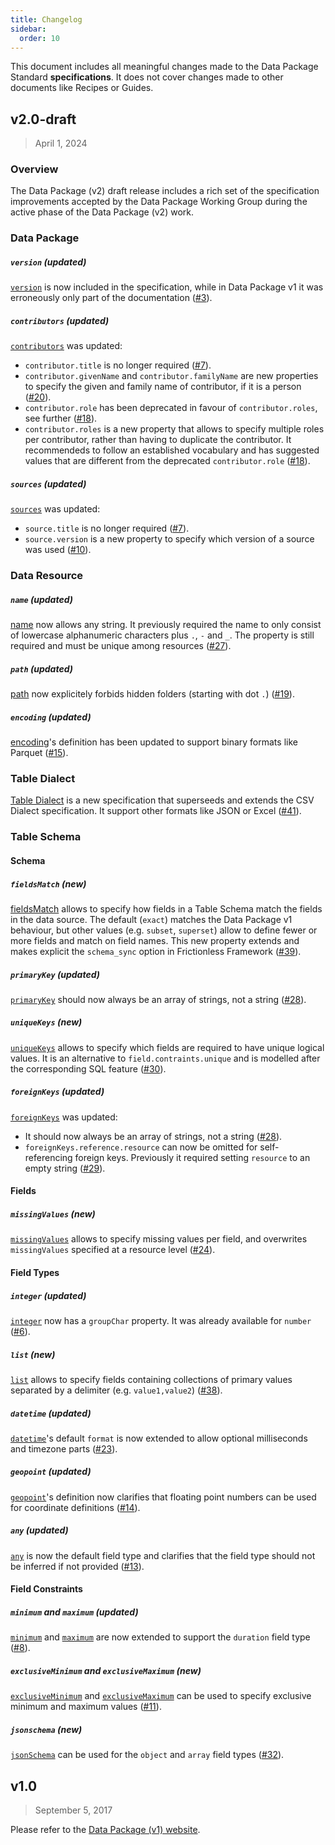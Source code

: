 ```yaml
---
title: Changelog
sidebar:
  order: 10
---
```


This document includes all meaningful changes made to the Data Package Standard **specifications**. It does not cover changes made to other documents like Recipes or Guides.

## v2.0-draft

> April 1, 2024

### Overview

The Data Package (v2) draft release includes a rich set of the specification improvements accepted by the Data Package Working Group during the active phase of the Data Package (v2) work.

### Data Package

##### `version` (updated)

[`version`](/standard/data-package/#version) is now included in the specification, while in Data Package v1 it was erroneously only part of the documentation ([#3](https://github.com/frictionlessdata/datapackage/pull/3)).

##### `contributors` (updated)

[`contributors`](/standard/data-package/#contributors) was updated:

- `contributor.title` is no longer required ([#7](https://github.com/frictionlessdata/datapackage/pull/7)).
- `contributor.givenName` and `contributor.familyName` are new properties to specify the given and family name of contributor, if it is a person ([#20](https://github.com/frictionlessdata/datapackage/pull/20)).
- `contributor.role` has been deprecated in favour of `contributor.roles`, see further ([#18](https://github.com/frictionlessdata/datapackage/pull/18)).
- `contributor.roles` is a new property that allows to specify multiple roles per contributor, rather than having to duplicate the contributor. It recommendeds to follow an established vocabulary and has suggested values that are different from the deprecated `contributor.role` ([#18](https://github.com/frictionlessdata/datapackage/pull/18)).

##### `sources` (updated)

[`sources`](/standard/data-package/#sources) was updated:

- `source.title` is no longer required ([#7](https://github.com/frictionlessdata/datapackage/pull/7)).
- `source.version` is a new property to specify which version of a source was used ([#10](https://github.com/frictionlessdata/datapackage/pull/10)).

### Data Resource

##### `name` (updated)

[name](/standard/data-resource/#name-required) now allows any string. It previously required the name to only consist of lowercase alphanumeric characters plus `.`, `-` and `_`. The property is still required and must be unique among resources ([#27](https://github.com/frictionlessdata/datapackage/pull/27)).

##### `path` (updated)

[path](/standard/data-resource/#path-or-data-required) now explicitely forbids hidden folders (starting with dot `.`) ([#19](https://github.com/frictionlessdata/datapackage/pull/19)).

##### `encoding` (updated)

[encoding](/standard/data-resource/#encoding)'s definition has been updated to support binary formats like Parquet ([#15](https://github.com/frictionlessdata/datapackage/pull/15)).

### Table Dialect

[Table Dialect](/standard/table-dialect) is a new specification that superseeds and extends the CSV Dialect specification. It support other formats like JSON or Excel ([#41](https://github.com/frictionlessdata/datapackage/pull/41)).

### Table Schema

#### Schema

##### `fieldsMatch` (new)

[fieldsMatch](/standard/table-schema/#fieldsmatch) allows to specify how fields in a Table Schema match the fields in the data source. The default (`exact`) matches the Data Package v1 behaviour, but other values (e.g. `subset`, `superset`) allow to define fewer or more fields and match on field names. This new property extends and makes explicit the `schema_sync` option in Frictionless Framework ([#39](https://github.com/frictionlessdata/datapackage/pull/39)).

##### `primaryKey` (updated)

[`primaryKey`](/standard/table-schema/#primarykey) should now always be an array of strings, not a string ([#28](https://github.com/frictionlessdata/datapackage/pull/28)).

##### `uniqueKeys` (new)

[`uniqueKeys`](/standard/table-schema/#uniquekeys) allows to specify which fields are required to have unique logical values. It is an alternative to `field.contraints.unique` and is modelled after the corresponding SQL feature ([#30](https://github.com/frictionlessdata/datapackage/pull/30)).

##### `foreignKeys` (updated)

[`foreignKeys`](/standard/table-schema/#foreignkeys) was updated:

- It should now always be an array of strings, not a string ([#28](https://github.com/frictionlessdata/datapackage/pull/28)).
- `foreignKeys.reference.resource` can now be omitted for self-referencing foreign keys. Previously it required setting `resource` to an empty string ([#29](https://github.com/frictionlessdata/datapackage/pull/29)).

#### Fields

##### `missingValues` (new)

[`missingValues`](/standard/table-schema/#missingvalues) allows to specify missing values per field, and overwrites `missingValues` specified at a resource level ([#24](https://github.com/frictionlessdata/datapackage/pull/24)).

#### Field Types

##### `integer` (updated)

[`integer`](/standard/table-schema/#integer) now has a `groupChar` property. It was already available for `number` ([#6](https://github.com/frictionlessdata/datapackage/pull/6)).

##### `list` (new)

[`list`](/standard/table-schema/#list) allows to specify fields containing collections of primary values separated by a delimiter (e.g. `value1,value2`) ([#38](https://github.com/frictionlessdata/datapackage/pull/38)).

##### `datetime` (updated)

[`datetime`](/standard/table-schema/#datetime)'s default `format` is now extended to allow optional milliseconds and timezone parts ([#23](https://github.com/frictionlessdata/datapackage/pull/23)).

##### `geopoint` (updated)

[`geopoint`](/standard/table-schema/#geopoint)'s definition now clarifies that floating point numbers can be used for coordinate definitions ([#14](https://github.com/frictionlessdata/datapackage/pull/14)).

##### `any` (updated)

[`any`](/standard/table-schema/#any) is now the default field type and clarifies that the field type should not be inferred if not provided ([#13](https://github.com/frictionlessdata/datapackage/pull/13)).

#### Field Constraints

##### `minimum` and `maximum` (updated)

[`minimum`](/standard/table-schema/#minimum) and [`maximum`](/standard/table-schema/#maximum) are now extended to support the `duration` field type ([#8](https://github.com/frictionlessdata/datapackage/pull/8)).

##### `exclusiveMinimum` and `exclusiveMaximum` (new)

[`exclusiveMinimum`](/specifications/table-schema/#exclusiveminimum) and [`exclusiveMaximum`](/specifications/table-schema/#exclusivemaximum) can be used to specify exclusive minimum and maximum values ([#11](https://github.com/frictionlessdata/datapackage/pull/11)).

##### `jsonschema` (new)

[`jsonSchema`](/specifications/table-schema/#jsonschema) can be used for the `object` and `array` field types ([#32](https://github.com/frictionlessdata/datapackage/pull/32)).

## v1.0

> September 5, 2017

Please refer to the [Data Package (v1) website](https://specs.frictionlessdata.io/).
